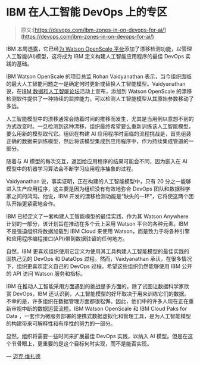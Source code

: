 # IBM 在人工智能 DevOps 上的专区

> 原文:[https://devops.com/ibm-zones-in-on-devops-for-ai/](https://devops.com/ibm-zones-in-on-devops-for-ai/)

IBM 本周透露，它已经[为 Watson OpenScale 平台](https://newsroom.ibm.com/2019-10-21-IBM-Advances-Watson-Anywhere-with-New-Clients-and-Innovations-Designed-to-Make-it-Even-Easier-to-Scale-AI-Across-Any-Cloud)添加了漂移检测功能，以管理人工智能(AI)模型，这将成为 IBM 定义构建人工智能应用程序的最佳 DevOps 实践的基础。

IBM Watson OpenScale 的项目总监 Rohan Vaidyanathan 表示，当今组织面临的最大人工智能问题之一是确定何时更新或替换人工智能模型。Vaidyanathan 说，在[IBM 数据和人工智能论坛](https://www.ibm.com/events/F59U49ES)活动上宣布，添加到 Watson OpenScale 的漂移检测软件提供了一种持续的监控能力，可以检测人工智能模型从其原始参数移动了多远。

人工智能模型中的漂移通常会随着时间的推移而发生，尤其是当用例以意想不到的方式改变时。一旦检测到这种漂移，组织最终希望要么重新训练该人工智能模型，要么用新的模型取代它。组织在构建 AI 应用程序时面临的流程挑战是，首先组装正确的数据来训练模型，然后将该模型集成到应用程序中，作为持续集成管道的一部分。

随着与 AI 模型的每次交互，返回给应用程序的结果可能会不同，因为嵌入在 AI 模型中的机器学习算法会不断学习应用程序抽象的过程。

Vaidyanathan 说，事实证明，正在构建的人工智能模型中，只有 20 分之一能够进入生产应用程序，这主要是因为组织没有有效地弥合 DevOps 团队和数据科学家之间的鸿沟。他说，IBM 开发的漂移检测功能是“缺失的一环”，它将使这两个团队开始更紧密地合作。

IBM 已经定义了一套构建人工智能模型的最佳实践，作为其 Watson Anywhere 计划的一部分，该计划旨在推动在多个云上采用 Watson 平台的各种元素。IBM 不是强迫组织将数据加载到 IBM Cloud 来使用 Watson，而是致力于将各种引擎和应用程序编程接口(API)带到数据驻留的任何地方。

自然，IBM 更喜欢组织使用它定义为使用其工具构建人工智能模型的最佳实践的固执己见的 DevOps 和 DataOps 过程。然而，Vaidyanathan 承认，在很多情况下，组织更喜欢定义自己的 DevOps 过程。希望这些组织仍然能够使用 IBM 公开的 API 访问 Watson 服务和指标。

IBM 在推动人工智能采用方面遇到的挑战是多方面的。除了试图让数据科学家欣赏 DevOps，IBM 还认识到，人工智能模型的好坏取决于用来训练它们的数据。不幸的是，许多组织在数据管理方面都很松懈。因此，他们中的许多人现在正在重新审视中断的数据运营流程。IBM Watson OpenScale 和 IBM Cloud Paks for Data ，一套作为微服务部署的便携式数据虚拟化和管理工具，是为人工智能模型的构建带来可解释性和有序性的努力的一部分。

显然，组织将需要一些时间来扩展最佳 DevOps 实践，以纳入 AI 模型。但是在这个节骨眼上，更重要的是这个目标何时实现，而不是能否实现。

— [迈克·维扎德](https://devops.com/author/mike-vizard/)